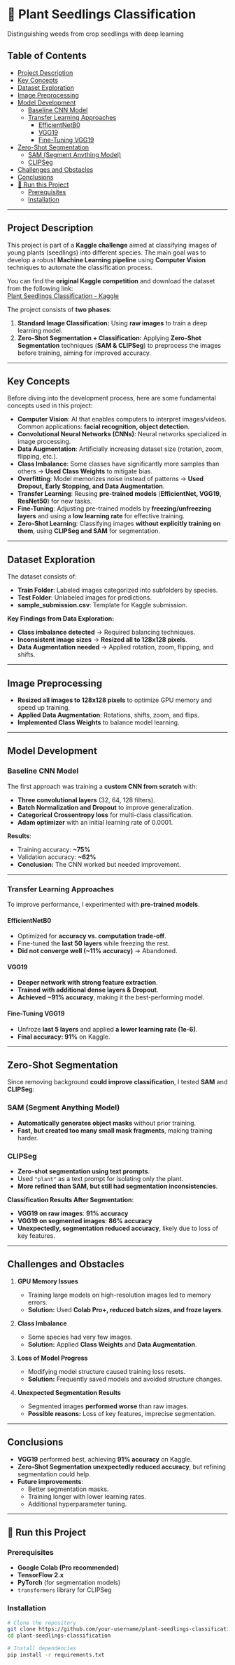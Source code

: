 # 🌱 Plant Seedlings Classification
Distinguishing weeds from crop seedlings with deep learning

## Table of Contents
- [Project Description](#project-description)
- [Key Concepts](#key-concepts)
- [Dataset Exploration](#dataset-exploration)
- [Image Preprocessing](#image-preprocessing)
- [Model Development](#model-development)
  - [Baseline CNN Model](#baseline-cnn-model)
  - [Transfer Learning Approaches](#transfer-learning-approaches)
    - [EfficientNetB0](#efficientnetb0)
    - [VGG19](#vgg19)
    - [Fine-Tuning VGG19](#fine-tuning-vgg19)
- [Zero-Shot Segmentation](#zero-shot-segmentation)
  - [SAM (Segment Anything Model)](#sam-segment-anything-model)
  - [CLIPSeg](#clipseg)
- [Challenges and Obstacles](#challenges-and-obstacles)
- [Conclusions](#conclusions)
- [🚀 Run this Project](#run-this-project)
  - [Prerequisites](#prerequisites)
  - [Installation](#installation)

---

## Project Description
This project is part of a **Kaggle challenge** aimed at classifying images of young plants (seedlings) into different species. The main goal was to develop a robust **Machine Learning pipeline** using **Computer Vision** techniques to automate the classification process.

You can find the **original Kaggle competition** and download the dataset from the following link:  
[Plant Seedlings Classification - Kaggle](https://www.kaggle.com/c/plant-seedlings-classification)

The project consists of **two phases**:
1. **Standard Image Classification:** Using **raw images** to train a deep learning model.
2. **Zero-Shot Segmentation + Classification:** Applying **Zero-Shot Segmentation** techniques (**SAM & CLIPSeg**) to preprocess the images before training, aiming for improved accuracy.

---

## Key Concepts
Before diving into the development process, here are some fundamental concepts used in this project:

- **Computer Vision**: AI that enables computers to interpret images/videos. Common applications: **facial recognition, object detection**.
- **Convolutional Neural Networks (CNNs)**: Neural networks specialized in image processing.
- **Data Augmentation**: Artificially increasing dataset size (rotation, zoom, flipping, etc.).
- **Class Imbalance**: Some classes have significantly more samples than others → **Used Class Weights** to mitigate bias.
- **Overfitting**: Model memorizes noise instead of patterns → **Used Dropout, Early Stopping, and Data Augmentation**.
- **Transfer Learning**: Reusing **pre-trained models** (**EfficientNet, VGG19, ResNet50**) for new tasks.
- **Fine-Tuning**: Adjusting pre-trained models by **freezing/unfreezing layers** and using a **low learning rate** for effective training.
- **Zero-Shot Learning**: Classifying images **without explicitly training on them**, using **CLIPSeg and SAM** for segmentation.

---

## Dataset Exploration
The dataset consists of:
- **Train Folder**: Labeled images categorized into subfolders by species.
- **Test Folder**: Unlabeled images for predictions.
- **sample_submission.csv**: Template for Kaggle submission.

**Key Findings from Data Exploration:**
- **Class imbalance detected** → Required balancing techniques.
- **Inconsistent image sizes** → **Resized all to 128x128 pixels**.
- **Data Augmentation needed** → Applied rotation, zoom, flipping, and shifts.

---

## Image Preprocessing
- **Resized all images to 128x128 pixels** to optimize GPU memory and speed up training.
- **Applied Data Augmentation**: Rotations, shifts, zoom, and flips.
- **Implemented Class Weights** to balance model learning.

---

## Model Development

### Baseline CNN Model
The first approach was training a **custom CNN from scratch** with:
- **Three convolutional layers** (32, 64, 128 filters).
- **Batch Normalization and Dropout** to improve generalization.
- **Categorical Crossentropy loss** for multi-class classification.
- **Adam optimizer** with an initial learning rate of 0.0001.

**Results**:
- Training accuracy: **~75%**
- Validation accuracy: **~62%**
- **Conclusion:** The CNN worked but needed improvement.

---

### Transfer Learning Approaches
To improve performance, I experimented with **pre-trained models**.

#### EfficientNetB0
- Optimized for **accuracy vs. computation trade-off**.
- Fine-tuned the **last 50 layers** while freezing the rest.
- **Did not converge well (~11% accuracy)** → Abandoned.

#### VGG19
- **Deeper network with strong feature extraction**.
- **Trained with additional dense layers & Dropout**.
- **Achieved ~91% accuracy**, making it the best-performing model.

#### Fine-Tuning VGG19
- Unfroze **last 5 layers** and applied **a lower learning rate (1e-6)**.
- **Final accuracy: 91%** on Kaggle.

---

## Zero-Shot Segmentation
Since removing background **could improve classification**, I tested **SAM** and **CLIPSeg**:

### SAM (Segment Anything Model)
- **Automatically generates object masks** without prior training.
- **Fast, but created too many small mask fragments**, making training harder.

### CLIPSeg
- **Zero-shot segmentation using text prompts**.
- Used `"plant"` as a text prompt for isolating only the plant.
- **More refined than SAM, but still had segmentation inconsistencies**.

**Classification Results After Segmentation**:
- **VGG19 on raw images**: **91% accuracy**
- **VGG19 on segmented images**: **86% accuracy**
- **Unexpectedly, segmentation reduced accuracy**, likely due to loss of key features.

---

## Challenges and Obstacles
1. **GPU Memory Issues**
   - Training large models on high-resolution images led to memory errors.
   - **Solution:** Used **Colab Pro+, reduced batch sizes, and froze layers**.

2. **Class Imbalance**
   - Some species had very few images.
   - **Solution:** Applied **Class Weights** and **Data Augmentation**.

3. **Loss of Model Progress**
   - Modifying model structure caused training loss resets.
   - **Solution:** Frequently saved models and avoided structure changes.

4. **Unexpected Segmentation Results**
   - Segmented images **performed worse** than raw images.
   - **Possible reasons:** Loss of key features, imprecise segmentation.

---

## Conclusions
- **VGG19** performed best, achieving **91% accuracy** on Kaggle.
- **Zero-Shot Segmentation unexpectedly reduced accuracy**, but refining segmentation could help.
- **Future improvements**:
  - Better segmentation masks.
  - Training longer with lower learning rates.
  - Additional hyperparameter tuning.

---

## 🚀 Run this Project
### Prerequisites
- **Google Colab (Pro recommended)**
- **TensorFlow 2.x**
- **PyTorch** (for segmentation models)
- `transformers` library for CLIPSeg

### Installation
```bash
# Clone the repository
git clone https://github.com/your-username/plant-seedlings-classification.git
cd plant-seedlings-classification

# Install dependencies
pip install -r requirements.txt
